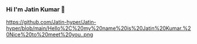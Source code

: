 ### Hi I'm Jatin Kumar 👋
https://github.com/Jatin-hyper/Jatin-hyper/blob/main/Hello%2C%20my%20name%20is%20Jatin%20Kumar.%20Nice%20to%20meet%20you..png
<!--
**Jatin-hyper/Jatin-hyper** is a ✨ _special_ ✨ repository because its `README.md` (this file) appears on your GitHub profile.

Here are some ideas to get you started:

- 🔭 I’m currently working on ...
- 🌱 I’m currently learning ...
- 👯 I’m looking to collaborate on ...
- 🤔 I’m looking for help with ...
- 💬 Ask me about ...
- 📫 How to reach me: ...
- 😄 Pronouns: ...
- ⚡ Fun fact: ...
-->
